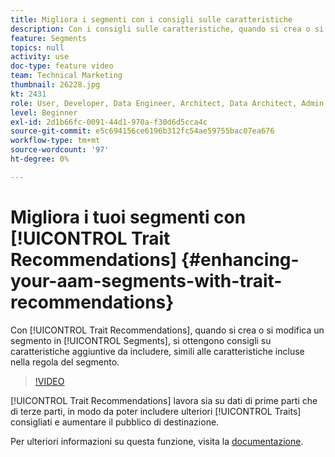 ```yaml
---
title: Migliora i segmenti con i consigli sulle caratteristiche
description: Con i consigli sulle caratteristiche, quando si crea o si modifica un segmento, si ottengono consigli su caratteristiche aggiuntive da includere, simili alle caratteristiche incluse nella regola del segmento.
feature: Segments
topics: null
activity: use
doc-type: feature video
team: Technical Marketing
thumbnail: 26228.jpg
kt: 2431
role: User, Developer, Data Engineer, Architect, Data Architect, Admin, Leader
level: Beginner
exl-id: 2d1b66fc-0091-44d1-970a-f30d6d5cca4c
source-git-commit: e5c694156ce6196b312fc54ae59755bac07ea676
workflow-type: tm+mt
source-wordcount: '97'
ht-degree: 0%

---
```


# Migliora i tuoi segmenti con [!UICONTROL Trait Recommendations] {#enhancing-your-aam-segments-with-trait-recommendations}

Con [!UICONTROL Trait Recommendations], quando si crea o si modifica un segmento in [!UICONTROL Segments], si ottengono consigli su caratteristiche aggiuntive da includere, simili alle caratteristiche incluse nella regola del segmento.

>[!VIDEO](https://video.tv.adobe.com/v/26228/?quality=12)

[!UICONTROL Trait Recommendations] lavora sia su dati di prime parti che di terze parti, in modo da poter includere ulteriori [!UICONTROL Traits] consigliati e aumentare il pubblico di destinazione.

Per ulteriori informazioni su questa funzione, visita la [documentazione](https://experiencecloud.adobe.com/resources/help/en_US/aam/trait-recommendations.html).
